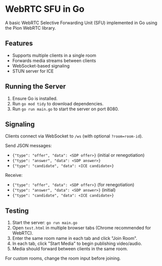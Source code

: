 # WebRTC SFU in Go

A basic WebRTC Selective Forwarding Unit (SFU) implemented in Go using the Pion WebRTC library.

## Features

- Supports multiple clients in a single room
- Forwards media streams between clients
- WebSocket-based signaling
- STUN server for ICE

## Running the Server

1. Ensure Go is installed.
2. Run `go mod tidy` to download dependencies.
3. Run `go run main.go` to start the server on port 8080.

## Signaling

Clients connect via WebSocket to `/ws` (with optional `?room=room-id`).

Send JSON messages:
- `{"type": "offer", "data": <SDP offer>}` (initial or renegotiation)
- `{"type": "answer", "data": <SDP answer>}`
- `{"type": "candidate", "data": <ICE candidate>}`

Receive:
- `{"type": "offer", "data": <SDP offer>}` (for renegotiation)
- `{"type": "answer", "data": <SDP answer>}` (initial)
- `{"type": "candidate", "data": <ICE candidate>}`

## Testing

1. Start the server: `go run main.go`
2. Open `test.html` in multiple browser tabs (Chrome recommended for WebRTC).
3. Enter the same room name in each tab and click "Join Room".
4. In each tab, click "Start Media" to begin publishing video/audio.
5. Media should forward between clients in the same room.

For custom rooms, change the room input before joining.